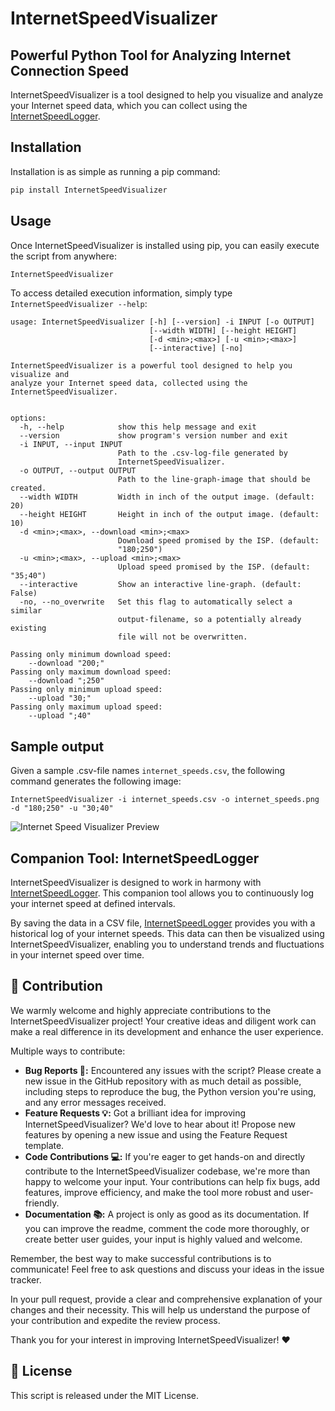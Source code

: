 # InternetSpeedVisualizer

## Powerful Python Tool for Analyzing Internet Connection Speed

InternetSpeedVisualizer is a tool designed to help you visualize and analyze
your Internet speed data, which you can collect using the
[InternetSpeedLogger](https://github.com/Andreas-Menzel/InternetSpeedLogger).

## Installation

Installation is as simple as running a pip command:

```bash
pip install InternetSpeedVisualizer
```

## Usage

Once InternetSpeedVisualizer is installed using pip, you can easily execute the
script from anywhere:

```bash
InternetSpeedVisualizer
```

To access detailed execution information, simply type
`InternetSpeedVisualizer --help`:

```
usage: InternetSpeedVisualizer [-h] [--version] -i INPUT [-o OUTPUT]
                               [--width WIDTH] [--height HEIGHT]
                               [-d <min>;<max>] [-u <min>;<max>]
                               [--interactive] [-no]

InternetSpeedVisualizer is a powerful tool designed to help you visualize and
analyze your Internet speed data, collected using the InternetSpeedVisualizer.
            

options:
  -h, --help            show this help message and exit
  --version             show program's version number and exit
  -i INPUT, --input INPUT
                        Path to the .csv-log-file generated by
                        InternetSpeedVisualizer.
  -o OUTPUT, --output OUTPUT
                        Path to the line-graph-image that should be created.
  --width WIDTH         Width in inch of the output image. (default: 20)
  --height HEIGHT       Height in inch of the output image. (default: 10)
  -d <min>;<max>, --download <min>;<max>
                        Download speed promised by the ISP. (default:
                        "180;250")
  -u <min>;<max>, --upload <min>;<max>
                        Upload speed promised by the ISP. (default: "35;40")
  --interactive         Show an interactive line-graph. (default: False)
  -no, --no_overwrite   Set this flag to automatically select a similar
                        output-filename, so a potentially already existing
                        file will not be overwritten.

Passing only minimum download speed:
    --download "200;"
Passing only maximum download speed:
    --download ";250"
Passing only minimum upload speed:
    --upload "30;"
Passing only maximum upload speed:
    --upload ";40"
```

## Sample output

Given a sample .csv-file names `internet_speeds.csv`, the following command
generates the following image:

```
InternetSpeedVisualizer -i internet_speeds.csv -o internet_speeds.png -d "180;250" -u "30;40"
```

![Internet Speed Visualizer Preview](images/internet_speeds.png)

## Companion Tool: InternetSpeedLogger

InternetSpeedVisualizer is designed to work in harmony with
[InternetSpeedLogger](https://github.com/Andreas-Menzel/InternetSpeedLogger).
This companion tool allows you to continuously log your internet speed at
defined intervals.

By saving the data in a CSV file,
[InternetSpeedLogger](https://github.com/Andreas-Menzel/InternetSpeedLogger)
provides you with a historical log of your internet speeds. This data can then
be visualized using InternetSpeedVisualizer, enabling you to understand trends
and fluctuations in your internet speed over time.

## 👏 Contribution

We warmly welcome and highly appreciate contributions to the
InternetSpeedVisualizer project! Your creative ideas and diligent work can make
a real difference in its development and enhance the user experience.

Multiple ways to contribute:

- **Bug Reports 🐛:** Encountered any issues with the script? Please create a
  new issue in the GitHub repository with as much detail as possible, including
  steps to reproduce the bug, the Python version you're using, and any error
  messages received.
- **Feature Requests 💡:** Got a brilliant idea for improving
  InternetSpeedVisualizer? We'd love to hear about it! Propose new features by
  opening a new issue and using the Feature Request template.
- **Code Contributions 💻:** If you're eager to get hands-on and directly
  contribute to the InternetSpeedVisualizer codebase, we're more than happy to
  welcome your input. Your contributions can help fix bugs, add features,
  improve efficiency, and make the tool more robust and user-friendly.
- **Documentation 📚:** A project is only as good as its documentation. If you
  can improve the readme, comment the code more thoroughly, or create better
  user guides, your input is highly valued and welcome.

Remember, the best way to make successful contributions is to communicate! Feel
free to ask questions and discuss your ideas in the issue tracker.

In your pull request, provide a clear and comprehensive explanation of your
changes and their necessity. This will help us understand the purpose of your
contribution and expedite the review process.

Thank you for your interest in improving InternetSpeedVisualizer! ❤️

## 📜 License

This script is released under the MIT License.